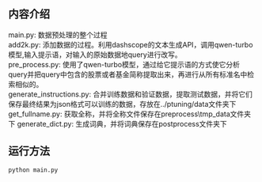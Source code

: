 ## 内容介绍

main.py: 数据预处理的整个过程    
add2k.py: 添加数据的过程。利用dashscope的文本生成API，调用qwen-turbo模型,输入提示语，对输入的原始数据地query进行改写。  
pre_process.py: 使用了qwen-turbo模型，通过给它提示语的方式使它分析query并把query中包含的股票或者基金简称提取出来，再进行从所有标准名中检索相似的。    
generate_instructions.py: 合并训练数据和验证数据，提取测试数据，并将它们保存最终结果为json格式可以训练的数据，存放在../ptuning/data文件夹下  
get_fullname.py: 获取全称，并将全称文件保存在preprocess\tmp_data文件夹下
generate_dict.py: 生成词典，并将词典保存在postprocess文件夹下


## 运行方法

```python3
python main.py
```